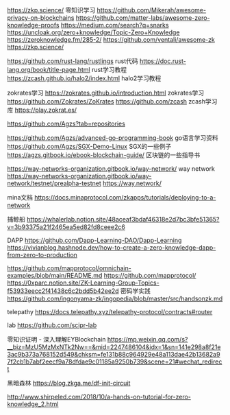 https://zkp.science/   零知识学习
https://github.com/Mikerah/awesome-privacy-on-blockchains
https://github.com/matter-labs/awesome-zero-knowledge-proofs
https://medium.com/search?q=snarks
https://uncloak.org/zero+knowledge/Topic-Zero+Knowledge
https://zeroknowledge.fm/285-2/
https://github.com/ventali/awesome-zk
https://zkp.science/



https://github.com/rust-lang/rustlings    rust代码
https://doc.rust-lang.org/book/title-page.html  rust学习教程
https://zcash.github.io/halo2/index.html   halo2学习教程


zokrates学习
https://zokrates.github.io/introduction.html     zokrates学习   https://github.com/Zokrates/ZoKrates
https://github.com/zcash   zcash学习库
https://play.zokrat.es/

https://github.com/Agzs?tab=repositories


https://github.com/Agzs/advanced-go-programming-book    go语言学习资料
https://github.com/Agzs/SGX-Demo-Linux                  SGX的一些例子
https://agzs.gitbook.io/ebook-blockchain-guide/        区块链的一些指导书

https://way-networks-organization.gitbook.io/way-network/    way network
https://way-networks-organization.gitbook.io/way-network/testnet/prealpha-testnet
https://way.network/



mina文档
https://docs.minaprotocol.com/zkapps/tutorials/deploying-to-a-network

捕鲸船
https://whalerlab.notion.site/48aceaf3bdaf46318e2d7bc3bfe51365?v=3b93375a21f2465ea5ed82fd8ceee2c6

DAPP
https://github.com/Dapp-Learning-DAO/Dapp-Learning
https://vivianblog.hashnode.dev/how-to-create-a-zero-knowledge-dapp-from-zero-to-production



https://github.com/mapprotocol/omnichain-examples/blob/main/README.md
https://github.com/mapprotocol/
https://0xparc.notion.site/ZK-Learning-Group-Topics-f53933eecc2f41438c6c2bdd5b42ee2d
密码学实践
https://github.com/ingonyama-zk/ingopedia/blob/master/src/handsonzk.md


telepathy
https://docs.telepathy.xyz/telepathy-protocol/contracts#router

lab
https://github.com/scipr-lab

零知识证明 - 深入理解EYBlockchain
https://mp.weixin.qq.com/s?__biz=MzU5MzMxNTk2Nw==&mid=2247486104&idx=1&sn=141e298a8f21e3ac9b373a768152d549&chksm=fe131b88c964929e48a113dae42b13682a97f2cb1b7abf2eecf9a78dfdae9c01185a9250b739&scene=21#wechat_redirect

黑暗森林
https://blog.zkga.me/df-init-circuit

http://www.shirpeled.com/2018/10/a-hands-on-tutorial-for-zero-knowledge_2.html
